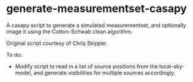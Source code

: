 # generate-measurementset-casapy

A casapy script to generate a simulated measurementset, and optionally image it
using the Cotton-Schwab clean algorithm.

Original script courtesy of Chris Skipper.

To do:
  - Modify script to read in a list of source positions from the local-sky-model,
    and generate visibilities for multiple sources accordingly.